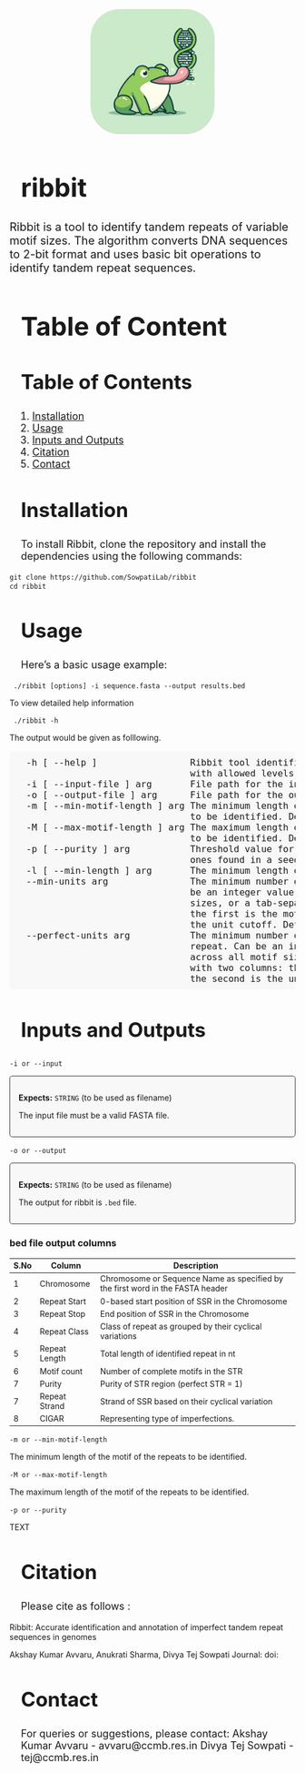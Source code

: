 <p align=center>
    <img src="./lib/logo_rounded.png" alt="ribbit-logo" style="width:220px; border-radius: 20%"/>
</p>

<h1 align=left style="font-size: 45px; padding-left: 20px; padding-bottom: 0px">ribbit</h1>

<p style="font-size: 20px">
Ribbit is a tool to identify tandem repeats of variable motif sizes. The algorithm
converts DNA sequences to 2-bit format and uses basic bit operations to identify  tandem repeat sequences. <br>
</p>

<h1 align=left style="font-size: 45px; padding-left: 20px; padding-bottom: 0px">Table of Content</h1>
<h2 style="font-size: 35px; padding-left: 20px;">Table of Contents</h2>
<ol style="font-size: 18px; padding-left: 40px;">
    <li><a href="#installation">Installation</a></li>
    <li><a href="#usage">Usage</a></li>
    <li><a href="#inputs-and-outputs">Inputs and Outputs</a></li>
    <li><a href="#license">Citation</a></li>
    <li><a href="#contact">Contact</a></li>
</ol>



<h2 style="font-size: 35px; padding-left: 20px;">Installation</h2>
<p style="font-size: 18px; padding-left: 20px;">
    To install Ribbit, clone the repository and install the dependencies using the following commands:
</p>
<pre><code>git clone https://github.com/SowpatiLab/ribbit
cd ribbit
</code></pre>

<h2 style="font-size: 35px; padding-left: 20px;">Usage</h2>
<p style="font-size: 18px; padding-left: 20px;">
    Here’s a basic usage example:
</p>
<pre><code> ./ribbit [options] -i sequence.fasta --output results.bed</code></pre>
</p>
    To view detailed help information
<pre><code> ./ribbit -h </code></pre>
    The output would be given as folllowing.
</p>
<pre style="font-size: 16px; padding-left: 20px; background-color: #f8f8f8; padding: 10px; border-radius: 5px;">
  -h [ --help ]                 Ribbit tool identifies short tandem repeats 
                                with allowed levels of impurity.
  -i [ --input-file ] arg       File path for the input fasta file.
  -o [ --output-file ] arg      File path for the output file.
  -m [ --min-motif-length ] arg The minimum length of the motif of the repeats 
                                to be identified. Default: 2
  -M [ --max-motif-length ] arg The maximum length of the motif of the repeats 
                                to be identified. Default: 100
  -p [ --purity ] arg           Threshold value for the continuous number of 
                                ones found in a seed. Default: 0.85
  -l [ --min-length ] arg       The minimum length of the repeat. Default: 12
  --min-units arg               The minimum number of units of the repeat. Can 
                                be an integer value for cutoff across all motif
                                sizes, or a tab-separated file with two columns: 
                                the first is the motif size and the second is 
                                the unit cutoff. Default: 2
  --perfect-units arg           The minimum number of complete units of the 
                                repeat. Can be an integer value for cutoff 
                                across all motif sizes, or a tab-separated file 
                                with two columns: the first is the motif size and 
                                the second is the unit cutoff. Default: 2
</pre>

<h2 style="font-size: 35px; padding-left: 20px;">Inputs and Outputs</h2>
<p style="font-size: 18px; padding-left: 20px;">

```-i or --input```
<div style="border: 1px solid #333; padding: 15px; background-color: #f8f8f8; border-radius: 5px;">
    <p><strong>Expects:</strong> <code>STRING</code> (to be used as filename)</p>
    <p>The input file must be a valid FASTA file.</p>
</div>

```-o or --output```
<div style="border: 1px solid #333; padding: 15px; background-color: #f8f8f8; border-radius: 5px;">
    <p><strong>Expects:</strong> <code>STRING</code> (to be used as filename)</p>
    <p>The output for ribbit is <code>.bed</code> file.</p>
    </div>
</p>

### bed file output columns

| S.No | Column           | Description                                                                                  |
|------|------------------|----------------------------------------------------------------------------------------------|
| 1    | Chromosome       | Chromosome or Sequence Name as specified by the first word in the FASTA header               |
| 2    | Repeat Start     | 0-based start position of SSR in the Chromosome                                              |
| 3    | Repeat Stop      | End position of SSR in the Chromosome                                                        |
| 4    | Repeat Class     | Class of repeat as grouped by their cyclical variations                                      |
| 5    | Repeat Length    | Total length of identified repeat in nt                                                      |
| 6    | Motif count      | Number of complete motifs in the STR                                                         |
| 7    | Purity           | Purity of STR region (perfect STR = 1)                                                       |
| 7    | Repeat Strand    | Strand of SSR based on their cyclical variation                                              |
| 8    | CIGAR            | Representing type of imperfections.                                                          | 

</p>

``` -m or --min-motif-length ```
</p>
    The minimum length of the motif of the repeats to be identified.
    
``` -M or --max-motif-length ```
</p>
    The maximum length of the motif of the repeats to be identified.

``` -p or --purity ```
</p>
    TEXT

</p>

<h2 style="font-size: 35px; padding-left: 20px;">Citation</h2>
<p style="font-size: 18px; padding-left: 20px;">
    Please cite as follows :
</p>
    Ribbit: Accurate identification and annotation of imperfect tandem repeat sequences in genomes
</p>
    Akshay Kumar Avvaru, Anukrati Sharma, Divya Tej Sowpati
    Journal:
    doi:

</p>
<h2 style="font-size: 35px; padding-left: 20px;">Contact</h2>
<p style="font-size: 18px; padding-left: 20px;">
    For queries or suggestions, please contact:
    Akshay Kumar Avvaru - avvaru@ccmb.res.in
    Divya Tej Sowpati - tej@ccmb.res.in

